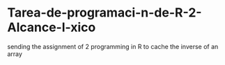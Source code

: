 # Tarea-de-programaci-n-de-R-2-Alcance-l-xico
sending the assignment of 2 programming in R to cache the inverse of an array
